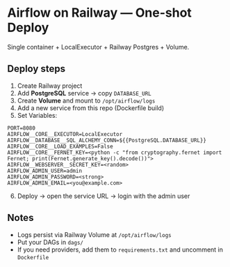 # Airflow on Railway — One-shot Deploy

Single container + LocalExecutor + Railway Postgres + Volume.

## Deploy steps
1) Create Railway project
2) Add **PostgreSQL** service → copy `DATABASE_URL`
3) Create **Volume** and mount to `/opt/airflow/logs`
4) Add a new service from this repo (Dockerfile build)
5) Set Variables:
```
PORT=8080
AIRFLOW__CORE__EXECUTOR=LocalExecutor
AIRFLOW__DATABASE__SQL_ALCHEMY_CONN=${{PostgreSQL.DATABASE_URL}}
AIRFLOW__CORE__LOAD_EXAMPLES=False
AIRFLOW__CORE__FERNET_KEY=<python -c "from cryptography.fernet import Fernet; print(Fernet.generate_key().decode())">
AIRFLOW__WEBSERVER__SECRET_KEY=<random>
AIRFLOW_ADMIN_USER=admin
AIRFLOW_ADMIN_PASSWORD=<strong>
AIRFLOW_ADMIN_EMAIL=<you@example.com>
```
6) Deploy → open the service URL → login with the admin user

## Notes
- Logs persist via Railway Volume at `/opt/airflow/logs`
- Put your DAGs in `dags/`
- If you need providers, add them to `requirements.txt` and uncomment in `Dockerfile`
